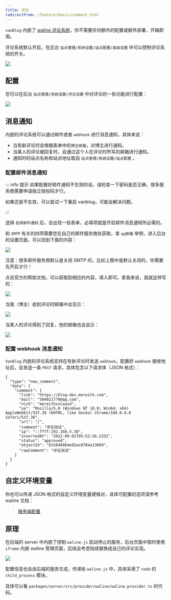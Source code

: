 ```yaml
---
title: 评论
redirectFrom: /feature/basic/comment.html
---
```


`vanBlog` 内嵌了 [waline 评论系统](https://waline.js.org/)，你不需要任何额外的配置或额外部署，开箱即用。

评论系统默认开启，在后台 `站点管理/系统设置/站点配置/高级设置` 中可以控制评论系统的开关。

![](https://pic.mereith.com/img/4ab797b4096a953d9d27ebf6a4a2b0dc.clipboard-2022-08-25.png)

## 配置

您可以在后台 `站点管理/系统设置/评论设置` 中对评论的一些功能进行配置：

![](https://www.mereith.com/static/img/4b0725013bd8cd940995e383ba83e527.clipboard-2022-09-01.png)

## 消息通知

内嵌的评论系统可以通过邮件或者 `webhook` 进行消息通知，具体来说：

- 当有新评论时会根据表单中的`博主邮箱`，对博主进行通知。
- 当某人的评论被回复时，会通过这个人在评论时所写的邮箱进行通知。
- 通知时的站点名称和站点地址取自 `站点管理/系统设置/站点配置` 。

### 配置邮件消息通知

::: info 提示
如果配置好邮件通知不生效的话，请检查一下密码是否正确，很多服务商需要申请独立授权码才行。

如果还是不生效，可以尝试一下重启 vanblog，可能会解决问题。

:::

选择 `启用邮件通知` 后，会出现一些表单，必填项就是开启邮件消息通知所必需的。

和 `SMTP` 有关的四项需要您在自己的邮件服务商处获取，拿 `qq邮箱` 举例，进入后台的设置页面，可以找到下面的内容：

![](https://www.mereith.com/static/img/3a0157c13c7ed53b5f3a7c360f23c61c.clipboard-2022-09-01.png)

注意：很多邮件服务商默认是关闭 SMTP 的，比如上图中是默认关闭的，你需要先开启才行！

点击官方的帮助文档，可以获取到相应的内容，填入即可。拿我来说，我就这样写的：

![](https://www.mereith.com/static/img/c55b4837910d893d4431543304ac0585.clipboard-2022-09-01.png)

当我（博主）收到评论时邮箱中会显示：

![](https://www.mereith.com/static/img/d57d80bd5c8a3459142066c039fc386c.clipboard-2022-09-01.png)

当某人的评论得到了回复，他的邮箱也会显示：

![](https://www.mereith.com/static/img/ac9a19cc271e76b0b09159884cb54e63.clipboard-2022-09-01.png)

### 配置 webhook 消息通知

`VanBlog` 内嵌的评论系统支持在有新评论时发送 `webhook`，配置好 `webhook` 接收地址后，会发送一条 `POST` 请求，具体包含以下请求体（JSON 格式）：

```
{
  "type": "new_comment",
  "data": {
    "comment": {
      "link": "https://blog-dev.mereith.com",
      "mail": "504021770@qq.com",
      "nick": "mereithzxcaasd",
      "ua": "Mozilla/5.0 (Windows NT 10.0; Win64; x64) AppleWebKit/537.36 (KHTML, like Gecko) Chrome/104.0.0.0 Safari/537.36",
      "url": "/",
      "comment": "评论测试",
      "ip": "::ffff:192.168.5.38",
      "insertedAt": "2022-09-01T05:52:26.233Z",
      "status": "approved",
      "objectId": "6310489b4e92ac0784a13669",
      "rawComment": "评论测试"
    }
  }
}
```

## 自定义环境变量

你也可以传递 JSON 格式的自定义环境变量键值对，具体可配置的选项请参考 waline 文档：

> [服务端配置](https://waline.js.org/reference/server.html)

## 原理

在后端的 server 中内嵌了控制 `waline.js` 启动停止的服务，后台页面中暂时使用 `iframe` 内嵌 waline 管理页面，后续会考虑陆续替换成自己的评论实现。

![](https://pic.mereith.com/img/dd7792a91f5a3b945ee2b261b06f666a.clipboard-2022-08-25.png)

配置信息也会由后端的服务生成，传递给 `waline.js` 中，具体采用了 `node` 的 `child_process` 模块。

具体可以看 `packages/server/src/provider/waline/waline.provider.ts` 的代码。
